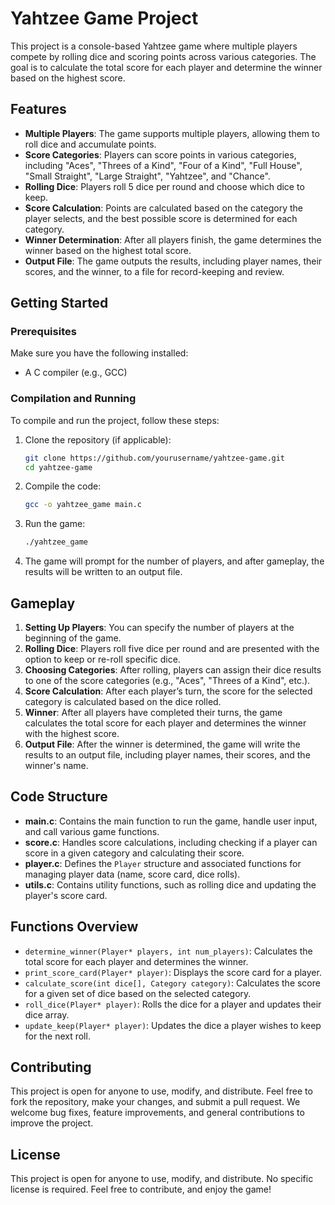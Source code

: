 # Yahtzee Game Project

This project is a console-based Yahtzee game where multiple players compete by rolling dice and scoring points across various categories. The goal is to calculate the total score for each player and determine the winner based on the highest score.

## Features

- **Multiple Players**: The game supports multiple players, allowing them to roll dice and accumulate points.
- **Score Categories**: Players can score points in various categories, including "Aces", "Threes of a Kind", "Four of a Kind", "Full House", "Small Straight", "Large Straight", "Yahtzee", and "Chance".
- **Rolling Dice**: Players roll 5 dice per round and choose which dice to keep.
- **Score Calculation**: Points are calculated based on the category the player selects, and the best possible score is determined for each category.
- **Winner Determination**: After all players finish, the game determines the winner based on the highest total score.
- **Output File**: The game outputs the results, including player names, their scores, and the winner, to a file for record-keeping and review.

## Getting Started

### Prerequisites

Make sure you have the following installed:
- A C compiler (e.g., GCC)

### Compilation and Running

To compile and run the project, follow these steps:

1. Clone the repository (if applicable):
    ```bash
    git clone https://github.com/yourusername/yahtzee-game.git
    cd yahtzee-game
    ```

2. Compile the code:
    ```bash
    gcc -o yahtzee_game main.c
    ```

3. Run the game:
    ```bash
    ./yahtzee_game
    ```

4. The game will prompt for the number of players, and after gameplay, the results will be written to an output file.

## Gameplay

1. **Setting Up Players**: You can specify the number of players at the beginning of the game.
2. **Rolling Dice**: Players roll five dice per round and are presented with the option to keep or re-roll specific dice.
3. **Choosing Categories**: After rolling, players can assign their dice results to one of the score categories (e.g., "Aces", "Threes of a Kind", etc.).
4. **Score Calculation**: After each player’s turn, the score for the selected category is calculated based on the dice rolled.
5. **Winner**: After all players have completed their turns, the game calculates the total score for each player and determines the winner with the highest score.
6. **Output File**: After the winner is determined, the game will write the results to an output file, including player names, their scores, and the winner's name.

## Code Structure

- **main.c**: Contains the main function to run the game, handle user input, and call various game functions.
- **score.c**: Handles score calculations, including checking if a player can score in a given category and calculating their score.
- **player.c**: Defines the `Player` structure and associated functions for managing player data (name, score card, dice rolls).
- **utils.c**: Contains utility functions, such as rolling dice and updating the player's score card.

## Functions Overview

- `determine_winner(Player* players, int num_players)`: Calculates the total score for each player and determines the winner.
- `print_score_card(Player* player)`: Displays the score card for a player.
- `calculate_score(int dice[], Category category)`: Calculates the score for a given set of dice based on the selected category.
- `roll_dice(Player* player)`: Rolls the dice for a player and updates their dice array.
- `update_keep(Player* player)`: Updates the dice a player wishes to keep for the next roll.

## Contributing

This project is open for anyone to use, modify, and distribute. Feel free to fork the repository, make your changes, and submit a pull request. We welcome bug fixes, feature improvements, and general contributions to improve the project.

## License

This project is open for anyone to use, modify, and distribute. No specific license is required. Feel free to contribute, and enjoy the game!
